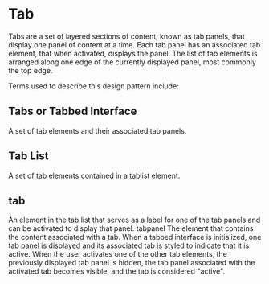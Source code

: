 # Tab

Tabs are a set of layered sections of content, known as tab panels, that display one panel of content at a time. Each tab panel has an associated tab element, that when activated, displays the panel. The list of tab elements is arranged along one edge of the currently displayed panel, most commonly the top edge.

Terms used to describe this design pattern include:

## Tabs or Tabbed Interface
A set of tab elements and their associated tab panels.
## Tab List
A set of tab elements contained in a tablist element.
## tab
An element in the tab list that serves as a label for one of the tab panels and can be activated to display that panel.
tabpanel
The element that contains the content associated with a tab.
When a tabbed interface is initialized, one tab panel is displayed and its associated tab is styled to indicate that it is active. When the user activates one of the other tab elements, the previously displayed tab panel is hidden, the tab panel associated with the activated tab becomes visible, and the tab is considered "active".